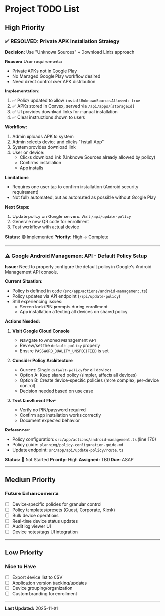 # Project TODO List

## High Priority

### ✅ RESOLVED: Private APK Installation Strategy

**Decision:** Use "Unknown Sources" + Download Links approach

**Reason:** User requirements:
- Private APKs not in Google Play
- No Managed Google Play workflow desired
- Need direct control over APK distribution

**Implementation:**
1. ✅ Policy updated to allow `installUnknownSourcesAllowed: true`
2. ✅ APKs stored in Convex, served via `/api/apps/[storageId]`
3. ✅ UI provides download links for manual installation
4. ✅ Clear instructions shown to users

**Workflow:**
1. Admin uploads APK to system
2. Admin selects device and clicks "Install App"
3. System provides download link
4. User on device:
   - Clicks download link (Unknown Sources already allowed by policy)
   - Confirms installation
   - App installs

**Limitations:**
- Requires one user tap to confirm installation (Android security requirement)
- Not fully automated, but as automated as possible without Google Play

**Next Steps:**
1. Update policy on Google servers: Visit `/api/update-policy`
2. Generate new QR code for enrollment
3. Test workflow with actual device

**Status:** 🟢 Implemented
**Priority:** High → Complete

---

### ⚠️ Google Android Management API - Default Policy Setup

**Issue:** Need to properly configure the default policy in Google's Android Management API console.

**Current Situation:**
- Policy is defined in code (`src/app/actions/android-management.ts`)
- Policy updates via API endpoint (`/api/update-policy`)
- Still experiencing issues:
  - Screen lock/PIN prompts during enrollment
  - App installation affecting all devices on shared policy

**Actions Needed:**
1. **Visit Google Cloud Console**
   - Navigate to Android Management API
   - Review/set the `default-policy` properly
   - Ensure `PASSWORD_QUALITY_UNSPECIFIED` is set

2. **Consider Policy Architecture**
   - Current: Single `default-policy` for all devices
   - Option A: Keep shared policy (simpler, affects all devices)
   - Option B: Create device-specific policies (more complex, per-device control)
   - Decision needed based on use case

3. **Test Enrollment Flow**
   - Verify no PIN/password required
   - Confirm app installation works correctly
   - Document expected behavior

**References:**
- Policy configuration: `src/app/actions/android-management.ts` (line 170)
- Policy guide: `planning/policy-configuration-guide.md`
- Update endpoint: `src/app/api/update-policy/route.ts`

**Status:** 🔴 Not Started
**Priority:** High
**Assigned:** TBD
**Due:** ASAP

---

## Medium Priority

### Future Enhancements

- [ ] Device-specific policies for granular control
- [ ] Policy templates/presets (Guest, Corporate, Kiosk)
- [ ] Bulk device operations
- [ ] Real-time device status updates
- [ ] Audit log viewer UI
- [ ] Device notes/tags UI integration

---

## Low Priority

### Nice to Have

- [ ] Export device list to CSV
- [ ] Application version tracking/updates
- [ ] Device grouping/organization
- [ ] Custom branding for enrollment

---

**Last Updated:** 2025-11-01
